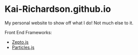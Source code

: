 # Kai-Richardson.github.io
My personal website to show off what I do! Not much else to it.

Front End Frameworks:
- [Zepto.js](http://zeptojs.com/)
- [Particles.js](http://vincentgarreau.com/particles.js/)
